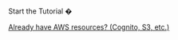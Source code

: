 <br>
<docs-internal-link-button href="~/start/getting-started/setup.md"> <span slot="text">Start the Tutorial �</span> </docs-internal-link-button>

[Already have AWS resources? (Cognito, S3, etc.)](~/lib/project-setup/use-existing-resources.md)
